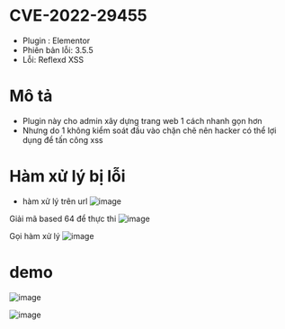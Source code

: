 # CVE-2022-29455

- Plugin : Elementor
- Phiên bản lỗi: 3.5.5
- Lỗi: Reflexd XSS

# Mô tả

- Plugin này cho admin xây dựng trang web 1 cách nhanh gọn hơn
- Nhưng do 1 không kiểm soát đầu vào chặn chẽ nên hacker có thể lợi dụng để tấn công xss

# Hàm xử lý bị lỗi

- hàm xử lý trên url
  ![image](https://github.com/Manh130902/wordpress/assets/93723285/7a0b6c57-7c76-4ae5-a32b-bfd9f63fa634)

Giải mã based 64 để thực thi
![image](https://github.com/Manh130902/wordpress/assets/93723285/2fa21058-b2a8-41de-bd6b-ca3fdfeff07f)

Gọi hàm xử lý
![image](https://github.com/Manh130902/wordpress/assets/93723285/cb576f93-b240-470f-bb40-c932e5894200)

# demo

![image](https://github.com/Manh130902/wordpress/assets/93723285/b8a6d82c-f398-4aaa-8b16-d95336873ea2)

![image](https://github.com/Manh130902/wordpress/assets/93723285/635d09dc-a2e6-4316-857d-1a49ea7e295e)
